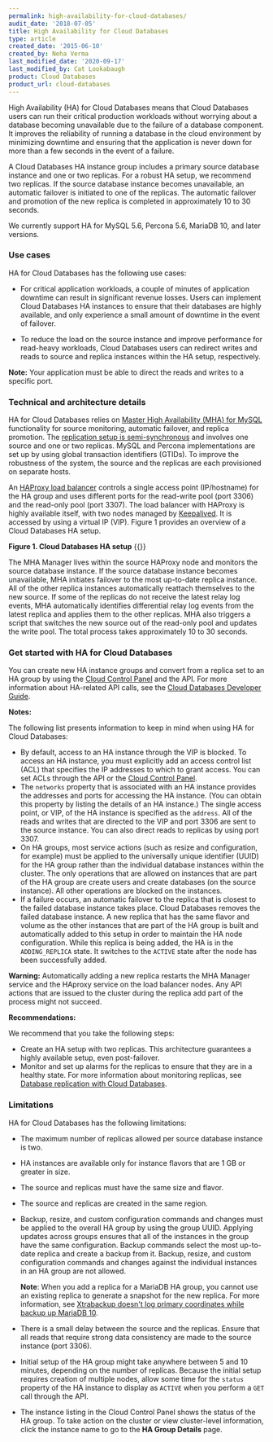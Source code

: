 ```yaml
---
permalink: high-availability-for-cloud-databases/
audit_date: '2018-07-05'
title: High Availability for Cloud Databases
type: article
created_date: '2015-06-10'
created_by: Neha Verma
last_modified_date: '2020-09-17'
last_modified_by: Cat Lookabaugh
product: Cloud Databases
product_url: cloud-databases
---
```


High Availability (HA) for Cloud Databases means that Cloud Databases users
can run their critical production workloads without worrying about a
database becoming unavailable due to the failure of a database component. It
improves the reliability of running a database in the cloud environment by
minimizing downtime and ensuring that the application is never down for more
than a few seconds in the event of a failure.

A Cloud Databases HA instance group includes a primary source database instance and
one or two replicas. For a robust HA setup, we recommend two replicas. If the
source database instance becomes unavailable, an automatic failover is
initiated to one of the replicas. The automatic failover and promotion of the
new replica is completed in approximately 10 to 30 seconds.

We currently support HA for MySQL 5.6, Percona 5.6, MariaDB 10, and later
versions.

### Use cases

HA for Cloud Databases has the following use cases:

-   For critical application workloads, a couple of minutes of
    application downtime can result in significant revenue losses. Users can
    implement Cloud Databases HA instances to ensure that their databases are
    highly available, and only experience a small amount of downtime
    in the event of failover.

-   To reduce the load on the source instance and improve performance for
    read-heavy workloads, Cloud Databases users can redirect writes and reads
    to source and replica instances within the HA setup, respectively.

**Note:** Your application must be able to direct the reads and
writes to a specific port.

### Technical and architecture details

HA for Cloud Databases relies on [Master High Availability (MHA) for
MySQL](https://code.google.com/p/mysql-master-ha/) functionality for
source monitoring, automatic failover, and replica promotion. The
[replication setup is
semi-synchronous](https://dev.mysql.com/doc/refman/5.6/en/replication-semisync.html)
and involves one source and one or two replicas. MySQL and Percona
implementations are set up by using global transaction identifiers
(GTIDs). To improve the robustness of the system, the source and the replicas
are each provisioned on separate hosts.

An [HAProxy load balancer](https://www.haproxy.org/) controls a
single access point (IP/hostname) for the HA group and uses different
ports for the read-write pool (port 3306) and the read-only pool (port 3307).
The load balancer with HAProxy is highly available itself, with two
nodes managed by [Keepalived](https://keepalived.org/). It is accessed
by using a virtual IP (VIP). Figure 1 provides an overview of a Cloud Databases
HA setup.

**Figure 1. Cloud Databases HA setup**
{{<image src="HighAvailabilityforCloudDatabases1b.png" alt="" title="">}}

The MHA Manager lives within the source HAProxy node and monitors the
source database instance. If the source database instance becomes
unavailable, MHA initiates failover to the most up-to-date replica instance.
All of the other replica instances automatically reattach themselves to the new
source. If some of the replicas do not receive the latest relay log
events, MHA automatically identifies differential relay log events from
the latest replica and applies them to the other replicas. MHA also
triggers a script that switches the new source out of the read-only pool
and updates the write pool. The total process takes approximately 10 to 30
seconds.

### Get started with HA for Cloud Databases

You can create new HA instance groups and convert from a replica set to an HA
group by using the [Cloud Control
Panel](/support/how-to/manage-cloud-databases-ha-groups-in-the-cloud-control-panel)
and the API. For more information about HA-related API calls, see the [Cloud
Databases Developer
Guide](https://docs.rackspace.com/docs/cloud-databases/v1/developer-guide/#high-availability-instance-group).

**Notes:**

The following list presents information to keep in mind when using HA for
Cloud Databases:

-   By default, access to an HA instance through the VIP is blocked. To access
    an HA instance, you must explicitly add an access control list (ACL) that
    specifies the IP addresses to which to grant access. You can set ACLs
    through the API or the [Cloud Control Panel](https://login.rackspace.com/).
-   The `networks` property that is associated with an HA instance provides
    the addresses and ports for accessing the HA instance. (You can obtain
    this property by listing the details of an HA instance.) The single access
    point, or VIP, of the HA instance is specified as the `address`. All of
    the reads and writes that are directed to the VIP and port 3306 are sent
    to the source instance. You can also direct reads to replicas by using port
    3307.
-   On HA groups, most service actions (such as resize and configuration, for
    example) must be applied to the universally unique identifier (UUID) for
    the HA group rather than the individual database instances within the
    cluster. The only operations that are allowed on instances that are part
    of the HA group are create users and create databases (on the source
    instance). All other operations are blocked on the instances.
-   If a failure occurs, an automatic failover to the replica that is closest
    to the failed database instance takes place. Cloud Databases
    removes the failed database instance. A new replica that has the same
    flavor and volume as the other instances that are part of the HA
    group is built and automatically added to this setup in order
    to maintain the HA node configuration. While this replica is being added,
    the HA is in the `ADDING_REPLICA` state. It switches to the `ACTIVE` state
    after the node has been successfully added.

**Warning:** Automatically adding a new replica restarts the MHA Manager
service and the HAproxy service on the load balancer nodes. Any API actions
that are issued to the cluster during the replica add part of the process
might not succeed.

**Recommendations:**

We recommend that you take the following steps:

-   Create an HA setup with two replicas. This architecture guarantees a highly
    available setup, even post-failover.
-   Monitor and set up alarms for the replicas to ensure that they are
    in a healthy state. For more information about monitoring replicas, see
    [Database replication with Cloud
    Databases](/support/how-to/database-replication-with-cloud-databases).

### Limitations

HA for Cloud Databases has the following limitations:

-   The maximum number of replicas allowed per source database instance is two.
-   HA instances are available only for instance flavors that are 1 GB
    or greater in size.
-   The source and replicas must have the same size and flavor.
-   The source and replicas are created in the same region.
-   Backup, resize, and custom configuration commands and changes must be
    applied to the overall HA group by using the group UUID. Applying updates
    across groups ensures that all of the instances in the group have the same
    configuration. Backup commands select the most up-to-date replica and
    create a backup from it. Backup, resize, and custom configuration commands
    and changes against the individual instances in an HA group are not
    allowed.

    **Note**: When you add a replica for a MariaDB HA group, you cannot use an
    existing replica to generate a snapshot for the new replica. For
    more information, see [Xtrabackup doesn't log primary coordinates while
    backup up MariaDB 10](https://bugs.launchpad.net/percona-xtrabackup/+bug/1404484).

-   There is a small delay between the source and the replicas. Ensure that
    all reads that require strong data consistency are made to the source
    instance (port 3306).
-   Initial setup of the HA group might take anywhere between 5 and 10
    minutes, depending on the number of replicas. Because the initial setup
    requires creation of multiple nodes, allow some time for the `status`
    property of the HA instance to display as `ACTIVE` when you perform a
    `GET` call through the API.
-   The instance listing in the Cloud Control Panel shows the status
    of the HA group. To take action on the cluster or view
    cluster-level information, click the instance name to go to the **HA Group
    Details** page.
